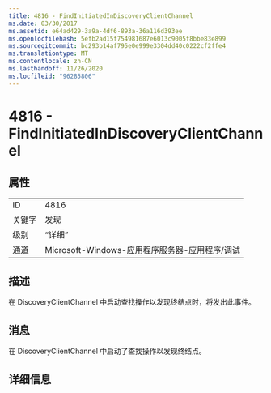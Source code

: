 ```yaml
---
title: 4816 - FindInitiatedInDiscoveryClientChannel
ms.date: 03/30/2017
ms.assetid: e64ad429-3a9a-4df6-893a-36a116d393ee
ms.openlocfilehash: 5efb2ad15f754981687e6013c9005f8bbe83e899
ms.sourcegitcommit: bc293b14af795e0e999e3304dd40c0222cf2ffe4
ms.translationtype: MT
ms.contentlocale: zh-CN
ms.lasthandoff: 11/26/2020
ms.locfileid: "96285806"
---
```

# <a name="4816---findinitiatedindiscoveryclientchannel"></a>4816 - FindInitiatedInDiscoveryClientChannel

## <a name="properties"></a>属性  
  
|||  
|-|-|  
|ID|4816|  
|关键字|发现|  
|级别|“详细”|  
|通道|Microsoft-Windows-应用程序服务器-应用程序/调试|  
  
## <a name="description"></a>描述  

 在 DiscoveryClientChannel 中启动查找操作以发现终结点时，将发出此事件。  
  
## <a name="message"></a>消息  

 在 DiscoveryClientChannel 中启动了查找操作以发现终结点。  
  
## <a name="details"></a>详细信息
